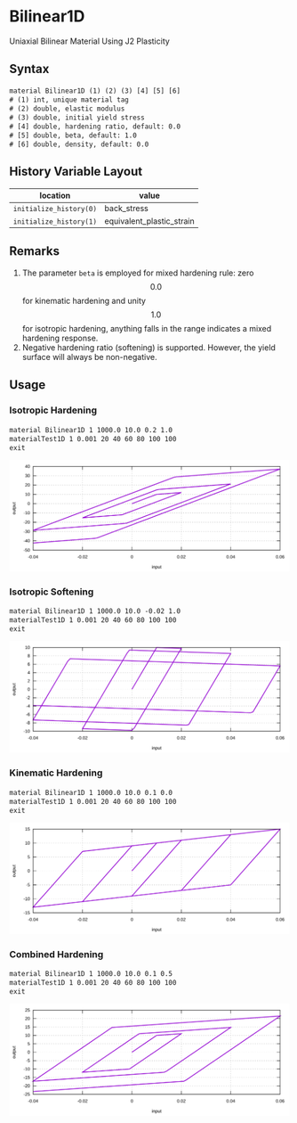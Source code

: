 # Bilinear1D

Uniaxial Bilinear Material Using J2 Plasticity

## Syntax

```
material Bilinear1D (1) (2) (3) [4] [5] [6]
# (1) int, unique material tag
# (2) double, elastic modulus
# (3) double, initial yield stress
# [4] double, hardening ratio, default: 0.0
# [5] double, beta, default: 1.0
# [6] double, density, default: 0.0
```

## History Variable Layout

| location                | value                     |
| ----------------------- | ------------------------- |
| `initialize_history(0)` | back_stress               |
| `initialize_history(1)` | equivalent_plastic_strain |

## Remarks

1. The parameter `beta` is employed for mixed hardening rule: zero $$0.0$$ for kinematic hardening and unity $$1.0$$ for isotropic hardening, anything falls in the range indicates a mixed hardening response.
2. Negative hardening ratio (softening) is supported. However, the yield surface will always be non-negative.

## Usage

### Isotropic Hardening

```
material Bilinear1D 1 1000.0 10.0 0.2 1.0
materialTest1D 1 0.001 20 40 60 80 100 100
exit
```

![Example 1](Bilinear1D.EX1.svg)

### Isotropic Softening

```
material Bilinear1D 1 1000.0 10.0 -0.02 1.0
materialTest1D 1 0.001 20 40 60 80 100 100
exit
```

![Example 2](Bilinear1D.EX2.svg)

### Kinematic Hardening

```
material Bilinear1D 1 1000.0 10.0 0.1 0.0
materialTest1D 1 0.001 20 40 60 80 100 100
exit
```

![Example 3](Bilinear1D.EX3.svg)

### Combined Hardening

```
material Bilinear1D 1 1000.0 10.0 0.1 0.5
materialTest1D 1 0.001 20 40 60 80 100 100
exit
```

![Example 4](Bilinear1D.EX4.svg)

